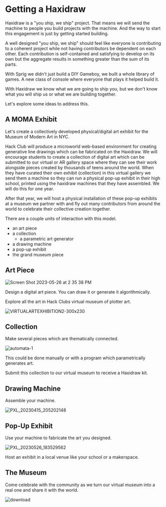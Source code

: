 # Getting a Haxidraw

Haxidraw is a "you ship, we ship" project. That means we will send the machine to people you build projects with the machine. And the way to start this engagement is just by getting started building.

A well designed "you ship, we ship" should feel like everyone is contributing to a coherent project while not having contributors be dependent on each other. Each contribution is self-contained and satisfying to develop on its own but the aggregate results in something greater than the sum of its parts.

With Sprig we didn't just build a DIY Gameboy, we built a whole library of games. A new class of console where everyone that plays it helped build it.

With Haxidraw we know what we are going to ship you, but we don't know what you will ship us or what we are building together.

Let's explore some ideas to address this.

## A MOMA Exhibit

Let's create a collectively developed physical/digital art exhibit for the Museum of Modern Art in NYC. 

Hack Club will produce a microworld web-based environment for creating generative line drawings which can be fabricated on the Haxidraw. We will encourage students to create a collection of digital art which can be submitted to our virtual or AR gallery space where they can see their work alongside pieces created by thousands of teens around the world. When they have curated their own exhibit (collection) in this virtual gallery we send them a machine so they can run a physical pop-up exhibit in their high school, printed using the haxidraw machines that they have assembled. We will do this for one year. 

After that year, we will host a physical installation of these pop-up exhibits at a museum we partner with and fly out many contributors from around the world to celebrate their collective creation together.

There are a couple units of interaction with this model.

- an art piece
- a collection
  - a parametric art generator
- a drawing machine
- a pop-up exhibit
- the grand museum piece

## Art Piece

![Screen Shot 2023-05-26 at 2 35 38 PM](https://github.com/hackclub/haxidraw/assets/27078897/a0f8b225-9fc5-4d4a-85c2-0c2f622691c8)

Design a digital art piece. You can draw it or generate it algorithmically. 

Explore all the art in Hack Clubs virtual museum of plotter art.

![VIRTUALARTEXHIBITION2-300x230](https://github.com/hackclub/haxidraw/assets/27078897/83f53863-1152-499a-bcac-3816774d33d0)

## Collection

Make several pieces which are thematically connected.

![automata-1](https://github.com/hackclub/haxidraw/assets/27078897/ac54ba02-2962-4b67-a41f-4b4ed6a7fd07)

This could be done manually or with a program which parametrically generates art.

Submit this collection to our virtual museum to receive a Haxidraw kit.

## Drawing Machine

Assemble your machine.

![PXL_20230415_205202148](https://github.com/hackclub/haxidraw/assets/27078897/99e93ae5-8ae7-442d-97ec-b26a7d1973be)

## Pop-Up Exhibit

Use your machine to fabricate the art you designed.

![PXL_20230526_183529562](https://github.com/hackclub/haxidraw/assets/27078897/a6b6eaf3-bf6a-4d80-a48e-01c427c5e47f)

Host an exhibit in a local venue like your school or a makerspace.

## The Museum

Come celebrate with the community as we turn our virtual museum into a real one and share it with the world.

![download](https://github.com/hackclub/haxidraw/assets/27078897/edc29718-9be0-4465-88d5-0404b67e6a69)








